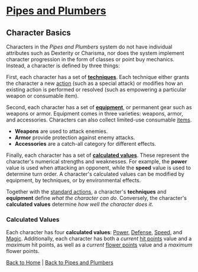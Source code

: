 ---
---

# [Pipes and Plumbers]({{site.baseurl}}/pipes-and-plumbers)

## Character Basics

Characters in the *Pipes and Plumbers* system do not have individual attributes such as Dexterity or Charisma, nor does the system implement character progression in the form of classes or point buy mechanics. Instead, a character is defined by three things:

First, each character has a set of **[techniques](#techniques)**. Each technique either grants the character a new [action]({{site.baseurl}}/pipes-and-plumbers/glossary#action) (such as a special attack) or modifies how an existing action is performed or resolved (such as empowering a particular weapon or consumable item).

Second, each character has a set of **[equipment](#equipment)**, or permanent gear such as weapons or armor. Equipment comes in three varieties: weapons, armor, and accessories. Characters can also collect limited-use consumable [items]({{site.baseurl}}/pipes-and-plumbers/glossary#item).

- **Weapons** are used to attack enemies.
- **Armor** provide protection against enemy attacks.
- **Accessories** are a catch-all category for different effects.

Finally, each character has a set of **[calculated values](#calculated-values)**. These represent the character's numerical strengths and weaknesses. For example, the **power** value is used when attacking an opponent, while the **speed** value is used to determine turn order. A character's calculated values can be modified by equipment, by techniques, or by environmental effects.

Together with the [standard actions]({{site.baseurl}}/pipes-and-plumbers/glossary#standard-actions), a character's **techniques** and **equipment** define *what the character can do*. Conversely, the character's **calculated values** determine *how well the character does it*.

<!-- ### Techniques -->

<!-- ### Equipment -->

### Calculated Values

Each character has four **calculated values**: [Power](#power), [Defense](#defense), [Speed](#speed), and [Magic](#magic). Additionally, each character has both a *current* [hit points](#hit-points) value and a *maximum* hit points, as well as a *current* [flower points](#flower-points) value and a *maximum* flower points.

<!-- #### Power -->

<!-- #### Defense -->

<!-- #### Speed -->

<!-- #### Magic -->

<!-- #### Hit Points -->

<!-- #### Flower Points -->

<!-- ### Races -->

[Back to Home]({{site.baseurl}}/)
|
[Back to Pipes and Plumbers]({{site.baseurl}}/pipes-and-plumbers)
